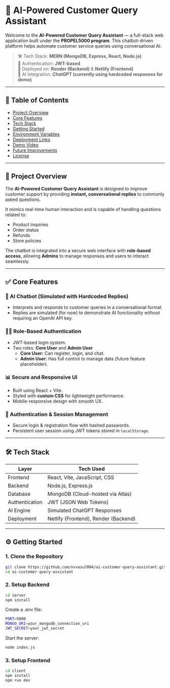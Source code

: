 # 🧠 AI-Powered Customer Query Assistant

Welcome to the **AI-Powered Customer Query Assistant** — a full-stack web application built under the **PROPEL5000 program**. This chatbot-driven platform helps automate customer service queries using conversational AI.

> 🛠️ Tech Stack: **MERN (MongoDB, Express, React, Node.js)**  
> 🔐 Authentication: **JWT-based**  
> 📡 Deployed on: **Render (Backend)** & **Netlify (Frontend)**  
> 🧠 AI Integration: **ChatGPT (currently using hardcoded responses for demo)**

---

## 📌 Table of Contents

- [Project Overview](#project-overview)
- [Core Features](#core-features)
- [Tech Stack](#tech-stack)
- [Getting Started](#getting-started)
- [Environment Variables](#environment-variables)
- [Deployment Links](#deployment-links)
- [Demo Video](#demo-video)
- [Future Improvements](#future-improvements)
- [License](#license)

---

## 🚀 Project Overview

The **AI-Powered Customer Query Assistant** is designed to improve customer support by providing **instant, conversational replies** to commonly asked questions.

It mimics real-time human interaction and is capable of handling questions related to:
- Product inquiries
- Order status
- Refunds
- Store policies

The chatbot is integrated into a secure web interface with **role-based access**, allowing **Admins** to manage responses and users to interact seamlessly.

---

## ✅ Core Features

### 💬 AI Chatbot (Simulated with Hardcoded Replies)
- Interprets and responds to customer queries in a conversational format.
- Replies are simulated (for now) to demonstrate AI functionality without requiring an OpenAI API key.

### 🧑‍💼 Role-Based Authentication
- JWT-based login system.
- Two roles: **Core User** and **Admin User**
  - **Core User:** Can register, login, and chat.
  - **Admin User:** Has full control to manage data (future feature placeholder).

### 📊 Secure and Responsive UI
- Built using React + Vite.
- Styled with **custom CSS** for lightweight performance.
- Mobile-responsive design with smooth UX.

### 🔐 Authentication & Session Management
- Secure login & registration flow with hashed passwords.
- Persistent user session using JWT tokens stored in `localStorage`.

---

## 🛠️ Tech Stack

| Layer        | Tech Used                         |
|--------------|-----------------------------------|
| Frontend     | React, Vite, JavaScript, CSS      |
| Backend      | Node.js, Express.js               |
| Database     | MongoDB (Cloud-hosted via Atlas)  |
| Authentication | JWT (JSON Web Tokens)           |
| AI Engine    | Simulated ChatGPT Responses       |
| Deployment   | Netlify (Frontend), Render (Backend) |

---

## ⚙️ Getting Started

### 1. Clone the Repository

```bash
git clone https://github.com/nvvasu7804/ai-customer-query-assistant.git
cd ai-customer-query-assistant
```

### 2. Setup Backend
```bash
cd server
npm install
```
Create a .env file:

```bash
PORT=5000
MONGO_URI=your_mongodb_connection_uri
JWT_SECRET=your_jwt_secret
```

Start the server:

```bash
node index.js
```
### 3. Setup Frontend

```bash
cd client
npm install
npm run dev
```
